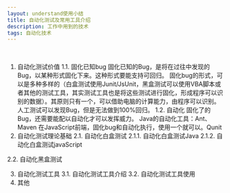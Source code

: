 ```yaml
---
layout: understand使用小结
title: 自动化测试及常用工具介绍
description: 工作中用到的技术
tags: 自动化技术
---
```

 
1.	自动化测试价值
1.1.	固化已知bug
固化已知的Bug，是将在过往中发现的Bug，以某种形式固化下来。这种形式要能支持可回归。
固化bug的形式，可以是多种多样的（白盒测试使用Junit/JsUnit，黑盒测试可以使用VBA脚本或者其他的测试工具，其实测试工具也是将这些测试进行固化，形成程序可以识别的数据）。其原则只有一个，可以借助电脑的计算能力，由程序可以识别。
人工测试可以发现Bug，但是无法做到100%回归。
1.2.	自动化
固化了的Bug，还需要能配以自动化才可以发挥威力。
Java的自动化工具：Ant、Maven
在JavaScript前端，固化bug和自动化执行，使用一个就可以。Qunit
2.	自动化测试理论基础
2.1.	自动化白盒测试
2.1.1.	自动化白盒测试Java
2.1.2.	自动化白盒测试javaScript

2.2.	自动化黑盒测试

3.	自动化测试工具
3.1.	自动化测试工具介绍
3.2.	自动化测试工具使用
4.	其他

